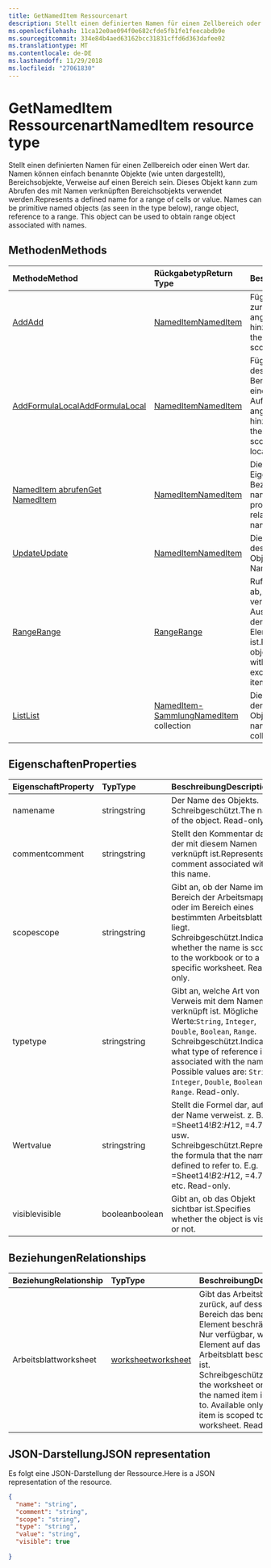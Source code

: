 ```yaml
---
title: GetNamedItem Ressourcenart
description: Stellt einen definierten Namen für einen Zellbereich oder einen Wert dar. Namen können einfach benannte Objekte (wie unten dargestellt), Bereichsobjekte, Verweise auf einen Bereich sein. Dieses Objekt kann zum Abrufen des mit Namen verknüpften Bereichsobjekts verwendet werden.
ms.openlocfilehash: 11ca12e0ae094f0e682cfde5fb1fe1feecabdb9e
ms.sourcegitcommit: 334e84b4aed63162bcc31831cffd6d363dafee02
ms.translationtype: MT
ms.contentlocale: de-DE
ms.lasthandoff: 11/29/2018
ms.locfileid: "27061830"
---
```

# <a name="nameditem-resource-type"></a><span data-ttu-id="546cc-105">GetNamedItem Ressourcenart</span><span class="sxs-lookup"><span data-stu-id="546cc-105">NamedItem resource type</span></span>

<span data-ttu-id="546cc-p102">Stellt einen definierten Namen für einen Zellbereich oder einen Wert dar. Namen können einfach benannte Objekte (wie unten dargestellt), Bereichsobjekte, Verweise auf einen Bereich sein. Dieses Objekt kann zum Abrufen des mit Namen verknüpften Bereichsobjekts verwendet werden.</span><span class="sxs-lookup"><span data-stu-id="546cc-p102">Represents a defined name for a range of cells or value. Names can be primitive named objects (as seen in the type below), range object, reference to a range. This object can be used to obtain range object associated with names.</span></span>


## <a name="methods"></a><span data-ttu-id="546cc-109">Methoden</span><span class="sxs-lookup"><span data-stu-id="546cc-109">Methods</span></span>

| <span data-ttu-id="546cc-110">Methode</span><span class="sxs-lookup"><span data-stu-id="546cc-110">Method</span></span>           | <span data-ttu-id="546cc-111">Rückgabetyp</span><span class="sxs-lookup"><span data-stu-id="546cc-111">Return Type</span></span>    |<span data-ttu-id="546cc-112">Beschreibung</span><span class="sxs-lookup"><span data-stu-id="546cc-112">Description</span></span>|
|:---------------|:--------|:----------|
|[<span data-ttu-id="546cc-113">Add</span><span class="sxs-lookup"><span data-stu-id="546cc-113">Add</span></span>](../api/nameditem-add.md)|[<span data-ttu-id="546cc-114">NamedItem</span><span class="sxs-lookup"><span data-stu-id="546cc-114">NamedItem</span></span>](nameditem.md)|<span data-ttu-id="546cc-115">Fügt einen neuen Namen zur Auflistung des angegebenen Bereichs hinzu.</span><span class="sxs-lookup"><span data-stu-id="546cc-115">Adds a new name to the collection of the given scope.</span></span>|
|[<span data-ttu-id="546cc-116">AddFormulaLocal</span><span class="sxs-lookup"><span data-stu-id="546cc-116">AddFormulaLocal</span></span>](../api/nameditem-addformulalocal.md)|[<span data-ttu-id="546cc-117">NamedItem</span><span class="sxs-lookup"><span data-stu-id="546cc-117">NamedItem</span></span>](nameditem.md)|<span data-ttu-id="546cc-118">Fügt unter Verwendung des Gebietsschemas des Benutzers für die Formel einen neuen Namen zur Auflistung des angegebenen Bereichs hinzu.</span><span class="sxs-lookup"><span data-stu-id="546cc-118">Adds a new name to the collection of the given scope using the user's locale for the formula.</span></span>|
|[<span data-ttu-id="546cc-119">NamedItem abrufen</span><span class="sxs-lookup"><span data-stu-id="546cc-119">Get NamedItem</span></span>](../api/nameditem-get.md) | [<span data-ttu-id="546cc-120">NamedItem</span><span class="sxs-lookup"><span data-stu-id="546cc-120">NamedItem</span></span>](nameditem.md) |<span data-ttu-id="546cc-121">Dient zum Lesen der Eigenschaften und der Beziehungen des namedItem-Objekts.</span><span class="sxs-lookup"><span data-stu-id="546cc-121">Read properties and relationships of namedItem object.</span></span>|
|[<span data-ttu-id="546cc-122">Update</span><span class="sxs-lookup"><span data-stu-id="546cc-122">Update</span></span>](../api/nameditem-update.md) | [<span data-ttu-id="546cc-123">NamedItem</span><span class="sxs-lookup"><span data-stu-id="546cc-123">NamedItem</span></span>](nameditem.md)   |<span data-ttu-id="546cc-124">Dient zum Aktualisieren des NamedItem-Objekts.</span><span class="sxs-lookup"><span data-stu-id="546cc-124">Update NamedItem object.</span></span> |
|[<span data-ttu-id="546cc-125">Range</span><span class="sxs-lookup"><span data-stu-id="546cc-125">Range</span></span>](../api/nameditem-range.md)|[<span data-ttu-id="546cc-126">Range</span><span class="sxs-lookup"><span data-stu-id="546cc-126">Range</span></span>](range.md)|<span data-ttu-id="546cc-p103">Ruft das Bereichsobjekt ab, das mit dem Namen verknüpft ist. Gibt eine Ausnahme zurück, wenn der Typ des benannten Elements kein Bereich ist.</span><span class="sxs-lookup"><span data-stu-id="546cc-p103">Returns the range object that is associated with the name. Throws an exception if the named item's type is not a range.</span></span>|
|[<span data-ttu-id="546cc-129">List</span><span class="sxs-lookup"><span data-stu-id="546cc-129">List</span></span>](../api/nameditem-list.md) | <span data-ttu-id="546cc-130">[NamedItem-Sammlung](nameditem.md)</span><span class="sxs-lookup"><span data-stu-id="546cc-130">[NamedItem](nameditem.md) collection</span></span> |<span data-ttu-id="546cc-131">Dient zum Abrufen einer der namedItem-Objektsammlung.</span><span class="sxs-lookup"><span data-stu-id="546cc-131">Get namedItem object collection.</span></span> |

## <a name="properties"></a><span data-ttu-id="546cc-132">Eigenschaften</span><span class="sxs-lookup"><span data-stu-id="546cc-132">Properties</span></span>
| <span data-ttu-id="546cc-133">Eigenschaft</span><span class="sxs-lookup"><span data-stu-id="546cc-133">Property</span></span>     | <span data-ttu-id="546cc-134">Typ</span><span class="sxs-lookup"><span data-stu-id="546cc-134">Type</span></span>   |<span data-ttu-id="546cc-135">Beschreibung</span><span class="sxs-lookup"><span data-stu-id="546cc-135">Description</span></span>|
|:---------------|:--------|:----------|
|<span data-ttu-id="546cc-136">name</span><span class="sxs-lookup"><span data-stu-id="546cc-136">name</span></span>|<span data-ttu-id="546cc-137">string</span><span class="sxs-lookup"><span data-stu-id="546cc-137">string</span></span>|<span data-ttu-id="546cc-p104">Der Name des Objekts. Schreibgeschützt.</span><span class="sxs-lookup"><span data-stu-id="546cc-p104">The name of the object. Read-only.</span></span>|
|<span data-ttu-id="546cc-140">comment</span><span class="sxs-lookup"><span data-stu-id="546cc-140">comment</span></span>|<span data-ttu-id="546cc-141">string</span><span class="sxs-lookup"><span data-stu-id="546cc-141">string</span></span>|<span data-ttu-id="546cc-142">Stellt den Kommentar dar, der mit diesem Namen verknüpft ist.</span><span class="sxs-lookup"><span data-stu-id="546cc-142">Represents the comment associated with this name.</span></span>|
|<span data-ttu-id="546cc-143">scope</span><span class="sxs-lookup"><span data-stu-id="546cc-143">scope</span></span>|<span data-ttu-id="546cc-144">string</span><span class="sxs-lookup"><span data-stu-id="546cc-144">string</span></span>|<span data-ttu-id="546cc-p105">Gibt an, ob der Name im Bereich der Arbeitsmappe oder im Bereich eines bestimmten Arbeitsblatts liegt. Schreibgeschützt.</span><span class="sxs-lookup"><span data-stu-id="546cc-p105">Indicates whether the name is scoped to the workbook or to a specific worksheet. Read-only.</span></span>|
|<span data-ttu-id="546cc-147">type</span><span class="sxs-lookup"><span data-stu-id="546cc-147">type</span></span>|<span data-ttu-id="546cc-148">string</span><span class="sxs-lookup"><span data-stu-id="546cc-148">string</span></span>|<span data-ttu-id="546cc-p106">Gibt an, welche Art von Verweis mit dem Namen verknüpft ist. Mögliche Werte:`String`, `Integer`, `Double`, `Boolean`, `Range`. Schreibgeschützt.</span><span class="sxs-lookup"><span data-stu-id="546cc-p106">Indicates what type of reference is associated with the name. Possible values are: `String`, `Integer`, `Double`, `Boolean`, `Range`. Read-only.</span></span>|
|<span data-ttu-id="546cc-152">Wert</span><span class="sxs-lookup"><span data-stu-id="546cc-152">value</span></span>|<span data-ttu-id="546cc-153">string</span><span class="sxs-lookup"><span data-stu-id="546cc-153">string</span></span>|<span data-ttu-id="546cc-p107">Stellt die Formel dar, auf die der Name verweist. z. B. =Sheet14!$B$2:$H$12, =4.75 usw. Schreibgeschützt.</span><span class="sxs-lookup"><span data-stu-id="546cc-p107">Represents the formula that the name is defined to refer to. E.g. =Sheet14!$B$2:$H$12, =4.75, etc. Read-only.</span></span>|
|<span data-ttu-id="546cc-157">visible</span><span class="sxs-lookup"><span data-stu-id="546cc-157">visible</span></span>|<span data-ttu-id="546cc-158">boolean</span><span class="sxs-lookup"><span data-stu-id="546cc-158">boolean</span></span>|<span data-ttu-id="546cc-159">Gibt an, ob das Objekt sichtbar ist.</span><span class="sxs-lookup"><span data-stu-id="546cc-159">Specifies whether the object is visible or not.</span></span>|

## <a name="relationships"></a><span data-ttu-id="546cc-160">Beziehungen</span><span class="sxs-lookup"><span data-stu-id="546cc-160">Relationships</span></span>
| <span data-ttu-id="546cc-161">Beziehung</span><span class="sxs-lookup"><span data-stu-id="546cc-161">Relationship</span></span>     | <span data-ttu-id="546cc-162">Typ</span><span class="sxs-lookup"><span data-stu-id="546cc-162">Type</span></span>   |<span data-ttu-id="546cc-163">Beschreibung</span><span class="sxs-lookup"><span data-stu-id="546cc-163">Description</span></span>|
|:---------------|:--------|:----------|
|<span data-ttu-id="546cc-164">Arbeitsblatt</span><span class="sxs-lookup"><span data-stu-id="546cc-164">worksheet</span></span>|[<span data-ttu-id="546cc-165">worksheet</span><span class="sxs-lookup"><span data-stu-id="546cc-165">worksheet</span></span>](worksheet.md)|<span data-ttu-id="546cc-p108">Gibt das Arbeitsblatt zurück, auf dessen Bereich das benannte Element beschränkt ist. Nur verfügbar, wenn das Element auf das Arbeitsblatt beschränkt ist. Schreibgeschützt.</span><span class="sxs-lookup"><span data-stu-id="546cc-p108">Returns the worksheet on which the named item is scoped to. Available only if the item is scoped to the worksheet. Read-only.</span></span>|

## <a name="json-representation"></a><span data-ttu-id="546cc-169">JSON-Darstellung</span><span class="sxs-lookup"><span data-stu-id="546cc-169">JSON representation</span></span>

<span data-ttu-id="546cc-170">Es folgt eine JSON-Darstellung der Ressource.</span><span class="sxs-lookup"><span data-stu-id="546cc-170">Here is a JSON representation of the resource.</span></span>

<!-- {
  "blockType": "resource",
  "optionalProperties": [

  ],
  "@odata.type": "microsoft.graph.namedItem"
}-->

```json
{
  "name": "string",
  "comment": "string",
  "scope": "string",
  "type": "string",
  "value": "string",
  "visible": true
  
}

```

<!-- uuid: 8fcb5dbc-d5aa-4681-8e31-b001d5168d79
2015-10-25 14:57:30 UTC -->
<!-- {
  "type": "#page.annotation",
  "description": "NamedItem resource",
  "keywords": "",
  "section": "documentation",
  "tocPath": ""
}-->
